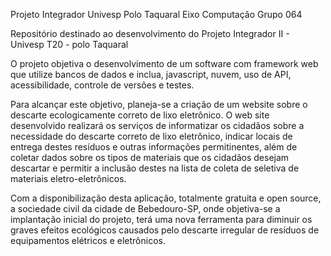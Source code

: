 Projeto Integrador Univesp Polo Taquaral Eixo Computação Grupo 064

Repositório destinado ao desenvolvimento do Projeto Integrador II - Univesp T20 - polo Taquaral

O projeto objetiva o desenvolvimento de um software com framework web que utilize bancos de dados e inclua, javascript, nuvem, uso de API, acessibilidade, controle de versões e testes.

Para alcançar este objetivo, planeja-se a criação de um website sobre o descarte ecologicamente correto de lixo eletrônico. O web site desenvolvido realizará os serviços de informatizar os cidadãos sobre a necessidade do descarte correto de lixo eletrônico, indicar locais de entrega destes resíduos e outras informações permitinentes, além de coletar dados sobre os tipos de materiais que os cidadãos desejam descartar e permitir a inclusão destes na lista de coleta de seletiva de materiais eletro-eletrônicos.

Com a disponibilização desta aplicação, totalmente gratuita e open source, a sociedade civil da cidade de Bebedouro-SP, onde objetiva-se a implantação inicial do projeto, terá uma nova ferramenta para diminuir os graves efeitos ecológicos causados pelo descarte irregular de resíduos de equipamentos elétricos e eletrônicos.
